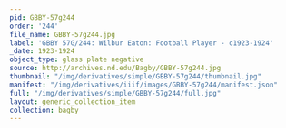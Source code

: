 ```yaml
---
pid: GBBY-57g244
order: '244'
file_name: GBBY-57g244.jpg
label: 'GBBY 57G/244: Wilbur Eaton: Football Player - c1923-1924'
_date: 1923-1924
object_type: glass plate negative
source: http://archives.nd.edu/Bagby/GBBY-57g244.jpg
thumbnail: "/img/derivatives/simple/GBBY-57g244/thumbnail.jpg"
manifest: "/img/derivatives/iiif/images/GBBY-57g244/manifest.json"
full: "/img/derivatives/simple/GBBY-57g244/full.jpg"
layout: generic_collection_item
collection: bagby
---
```

